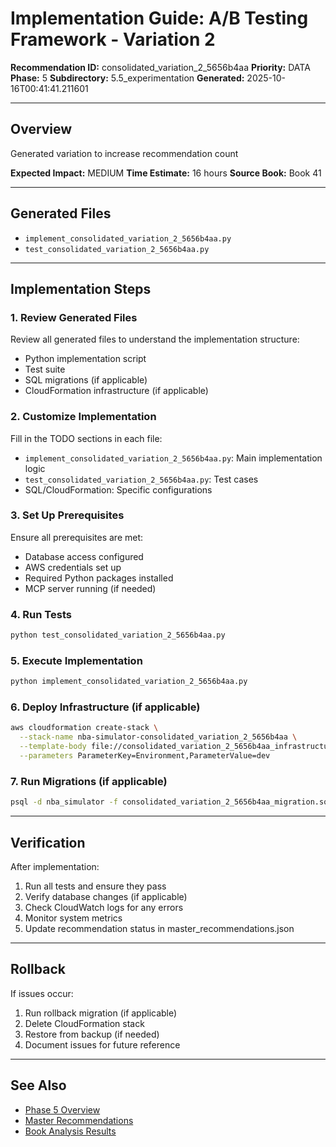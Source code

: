 # Implementation Guide: A/B Testing Framework - Variation 2

**Recommendation ID:** consolidated_variation_2_5656b4aa
**Priority:** DATA
**Phase:** 5
**Subdirectory:** 5.5_experimentation
**Generated:** 2025-10-16T00:41:41.211601

---

## Overview

Generated variation to increase recommendation count

**Expected Impact:** MEDIUM
**Time Estimate:** 16 hours
**Source Book:** Book 41

---

## Generated Files

- `implement_consolidated_variation_2_5656b4aa.py`
- `test_consolidated_variation_2_5656b4aa.py`

---

## Implementation Steps

### 1. Review Generated Files

Review all generated files to understand the implementation structure:
- Python implementation script
- Test suite
- SQL migrations (if applicable)
- CloudFormation infrastructure (if applicable)

### 2. Customize Implementation

Fill in the TODO sections in each file:
- `implement_consolidated_variation_2_5656b4aa.py`: Main implementation logic
- `test_consolidated_variation_2_5656b4aa.py`: Test cases
- SQL/CloudFormation: Specific configurations

### 3. Set Up Prerequisites

Ensure all prerequisites are met:
- Database access configured
- AWS credentials set up
- Required Python packages installed
- MCP server running (if needed)

### 4. Run Tests

```bash
python test_consolidated_variation_2_5656b4aa.py
```

### 5. Execute Implementation

```bash
python implement_consolidated_variation_2_5656b4aa.py
```

### 6. Deploy Infrastructure (if applicable)

```bash
aws cloudformation create-stack \
  --stack-name nba-simulator-consolidated_variation_2_5656b4aa \
  --template-body file://consolidated_variation_2_5656b4aa_infrastructure.yaml \
  --parameters ParameterKey=Environment,ParameterValue=dev
```

### 7. Run Migrations (if applicable)

```bash
psql -d nba_simulator -f consolidated_variation_2_5656b4aa_migration.sql
```

---

## Verification

After implementation:
1. Run all tests and ensure they pass
2. Verify database changes (if applicable)
3. Check CloudWatch logs for any errors
4. Monitor system metrics
5. Update recommendation status in master_recommendations.json

---

## Rollback

If issues occur:
1. Run rollback migration (if applicable)
2. Delete CloudFormation stack
3. Restore from backup (if needed)
4. Document issues for future reference

---

## See Also

- [Phase 5 Overview](/Users/ryanranft/nba-simulator-aws/docs/phases/phase_5/)
- [Master Recommendations](/Users/ryanranft/nba-mcp-synthesis/analysis_results/master_recommendations.json)
- [Book Analysis Results](/Users/ryanranft/nba-mcp-synthesis/analysis_results/)
